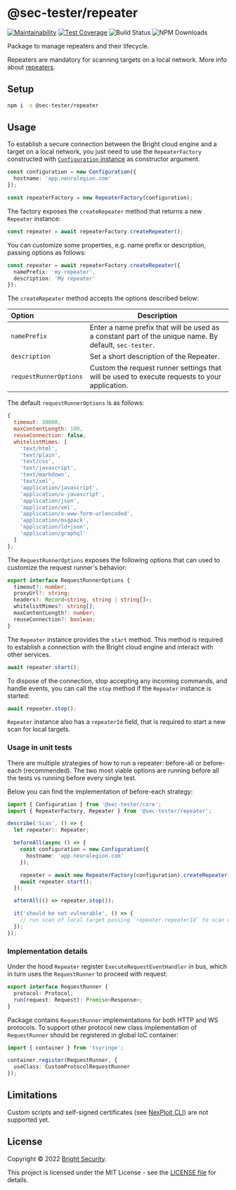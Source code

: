 # @sec-tester/repeater

[![Maintainability](https://api.codeclimate.com/v1/badges/68d2f22b6a9e1e38ed21/maintainability)](https://codeclimate.com/github/NeuraLegion/sec-tester-js/maintainability)
[![Test Coverage](https://api.codeclimate.com/v1/badges/68d2f22b6a9e1e38ed21/test_coverage)](https://codeclimate.com/github/NeuraLegion/sec-tester-js/test_coverage)
![Build Status](https://github.com/NeuraLegion/sec-tester-js/actions/workflows/coverage.yml/badge.svg?branch=master&event=push)
![NPM Downloads](https://img.shields.io/npm/dw/@sec-tester/core)

Package to manage repeaters and their lifecycle.

Repeaters are mandatory for scanning targets on a local network.
More info about [repeaters](https://docs.brightsec.com/docs/on-premises-repeater-local-agent).

## Setup

```bash
npm i -s @sec-tester/repeater
```

## Usage

To establish a secure connection between the Bright cloud engine and a target on a local network, you just need to use the `RepeaterFactory` constructed with [`Configuration` instance](https://github.com/NeuraLegion/sec-tester-js/tree/master/packages/core#configuration) as constructor argument.

```ts
const configuration = new Configuration({
  hostname: 'app.neuralegion.com'
});

const repeaterFactory = new RepeaterFactory(configuration);
```

The factory exposes the `createRepeater` method that returns a new `Repeater` instance:

```ts
const repeater = await repeaterFactory.createRepeater();
```

You can customize some properties, e.g. name prefix or description, passing options as follows:

```ts
const repeater = await repeaterFactory.createRepeater({
  namePrefix: 'my-repeater',
  description: 'My repeater'
});
```

The `createRepeater` method accepts the options described below:

| Option                 | Description                                                                                            |
| :--------------------- | ------------------------------------------------------------------------------------------------------ |
| `namePrefix`           | Enter a name prefix that will be used as a constant part of the unique name. By default, `sec-tester`. |
| `description`          | Set a short description of the Repeater.                                                               |
| `requestRunnerOptions` | Custom the request runner settings that will be used to execute requests to your application.          |

The default `requestRunnerOptions` is as follows:

```js
{
  timeout: 30000,
  maxContentLength: 100,
  reuseConnection: false,
  whitelistMimes: [
    'text/html',
    'text/plain',
    'text/css',
    'text/javascript',
    'text/markdown',
    'text/xml',
    'application/javascript',
    'application/x-javascript',
    'application/json',
    'application/xml',
    'application/x-www-form-urlencoded',
    'application/msgpack',
    'application/ld+json',
    'application/graphql'
  ]
};
```

The `RequestRunnerOptions` exposes the following options that can used to customize the request runner's behavior:

```ts
export interface RequestRunnerOptions {
  timeout?: number;
  proxyUrl?: string;
  headers?: Record<string, string | string[]>;
  whitelistMimes?: string[];
  maxContentLength?: number;
  reuseConnection?: boolean;
}
```

The `Repeater` instance provides the `start` method. This method is required to establish a connection with the Bright cloud engine and interact with other services.

```ts
await repeater.start();
```

To dispose of the connection, stop accepting any incoming commands, and handle events, you can call the `stop` method if the `Repeater` instance is started:

```ts
await repeater.stop();
```

`Repeater` instance also has a `repeaterId` field, that is required to start a new scan for local targets.

### Usage in unit tests

There are multiple strategies of how to run a repeater: before-all or before-each (recommended).
The two most viable options are running before all the tests vs running before every single test.

Below you can find the implementation of before-each strategy:

```ts
import { Configuration } from '@sec-tester/core';
import { RepeaterFactory, Repeater } from '@sec-tester/repeater';

describe('Scan', () => {
  let repeater!: Repeater;

  beforeAll(async () => {
    const configuration = new Configuration({
      hostname: 'app.neuralegion.com'
    });

    repeater = await new RepeaterFactory(configuration).createRepeater();
    await repeater.start();
  });

  afterAll(() => repeater.stop());

  it('should be not vulnerable', () => {
    // run scan of local target passing `repeater.repeaterId` to scan config
  });
});
```

### Implementation details

Under the hood `Repeater` register `ExecuteRequestEventHandler` in bus,
which in turn uses the `RequestRunner` to proceed with request:

```ts
export interface RequestRunner {
  protocol: Protocol;
  run(request: Request): Promise<Response>;
}
```

Package contains `RequestRunner` implementations for both HTTP and WS protocols.
To support other protocol new class implementation of `RequestRunner` should be registered in global IoC container:

```ts
import { container } from 'tsyringe';

container.register(RequestRunner, {
  useClass: CustomProtocolRequestRunner
});
```

## Limitations

Custom scripts and self-signed certificates
(see [NexPloit CLI](https://www.npmjs.com/package/@neuralegion/nexploit-cli)) are not supported yet.

## License

Copyright © 2022 [Bright Security](https://brightsec.com/).

This project is licensed under the MIT License - see the [LICENSE file](LICENSE) for details.
